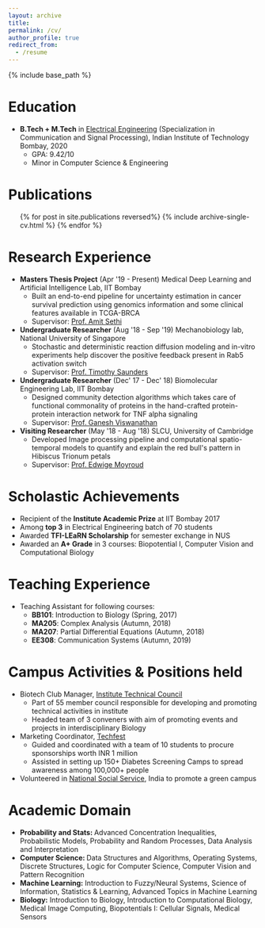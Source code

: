 ```yaml
---
layout: archive
title: 
permalink: /cv/
author_profile: true
redirect_from:
  - /resume
---
```


{% include base_path %}

Education
======
* <b>B.Tech + M.Tech</b> in [Electrical Engineering](https://ee.iitb.ac.in) (Specialization in Communication and Signal Processing), Indian Institute of Technology Bombay, 2020 
  * GPA: 9.42/10
  * Minor in Computer Science & Engineering

Publications
======
  <ul>{% for post in site.publications reversed%}
    {% include archive-single-cv.html %}
  {% endfor %}</ul>
  
Research Experience
======
* <b> Masters Thesis Project</b> (Apr '19 - Present)
Medical Deep Learning and Artificial Intelligence Lab, IIT Bombay
  * Built an end-to-end pipeline for uncertainty estimation in cancer survival prediction using genomics information and some clinical features available in TCGA-BRCA
  * Supervisor: [Prof. Amit Sethi](https://www.ee.iitb.ac.in/~asethi/)
* <b> Undergraduate Researcher</b> (Aug '18 - Sep '19)
Mechanobiology lab, National University of Singapore
  * Stochastic and deterministic reaction diffusion modeling and in-vitro experiments help discover the positive feedback present in Rab5 activation switch
  * Supervisor: [Prof. Timothy Saunders](https://mbi.nus.edu.sg/timothy-saunders/)
* <b> Undergraduate Researcher</b> (Dec' 17 - Dec' 18)
Biomolecular Engineering Lab, IIT Bombay
  * Designed community detection algorithms which takes care of functional commonality of proteins in the hand-crafted protein-protein interaction network for TNF alpha signaling
  * Supervisor: [Prof. Ganesh Viswanathan](https://www.che.iitb.ac.in/online/faculty/ganesh-a-viswanathan)
* <b> Visiting Researcher</b> (May '18 - Aug '18) 
SLCU, University of Cambridge
  * Developed Image processing pipeline and computational spatio-temporal models to quantify and explain the red bull's pattern in Hibiscus Trionum petals
  * Supervisor: [Prof. Edwige Moyroud](https://www.slcu.cam.ac.uk/people/dr-edwige-moyroud)


Scholastic Achievements
======
* Recipient of the <b>Institute Academic Prize</b> at IIT Bombay 2017
* Among <b>top 3</b> in Electrical Engineering batch of 70 students
* Awarded <b>TFI-LEaRN Scholarship</b> for semester exchange in NUS
* Awarded an <b>A+ Grade</b> in 3 courses: Biopotential I, Computer Vision and Computational Biology
   
Teaching Experience
======
* Teaching Assistant for following courses:
  * <b>BB101</b>: Introduction to Biology          (Spring, 2017)
  * <b>MA205</b>: Complex Analysis                 (Autumn, 2018)
  * <b>MA207</b>: Partial Differential Equations   (Autumn, 2018)
  * <b>EE308</b>: Communication Systems            (Autumn, 2019)

Campus Activities & Positions held
======
* Biotech Club Manager, [Institute Technical Council](https://stab-iitb.org/)
  * Part of 55 member council responsible for developing and promoting technical activities in institute
  * Headed team of 3 conveners with aim of promoting events and projects in interdisciplinary Biology
* Marketing Coordinator, [Techfest](https://techfest.org/)
  * Guided and coordinated with a team of 10 students to procure sponsorships worth INR 1 million
  * Assisted in setting up 150+ Diabetes Screening Camps to spread awareness among 100,000+ people
* Volunteered in [National Social Service](https://nss.gov.in/), India to promote a green campus

Academic Domain
======

* <b>Probability and Stats: </b> Advanced Concentration Inequalities, Probabilistic Models, Probability and Random Processes, Data Analysis and Interpretation
* <b>Computer Science: </b> Data Structures and Algorithms, Operating Systems, Discrete Structures, Logic for Computer Science, Computer Vision and Pattern Recognition
* <b>Machine Learning:</b> Introduction to Fuzzy/Neural Systems, Science of Information, Statistics & Learning, Advanced Topics in Machine Learning 
* <b>Biology:</b> Introduction to Biology, Introduction to Computational Biology, Medical Image Computing, Biopotentials I: Cellular Signals, Medical Sensors 
